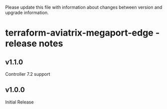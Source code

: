 Please update this file with information about changes between version and upgrade information.

# terraform-aviatrix-megaport-edge - release notes

## v1.1.0
Controller 7.2 support

## v1.0.0
Initial Release